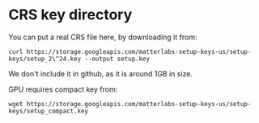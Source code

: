 # CRS key directory

You can put a real CRS file here, by downloading it from:

```shell
curl https://storage.googleapis.com/matterlabs-setup-keys-us/setup-keys/setup_2\^24.key --output setup.key
```

We don't include it in github, as it is around 1GB in size.


GPU requires compact key from:

```
wget https://storage.googleapis.com/matterlabs-setup-keys-us/setup-keys/setup_compact.key
```
